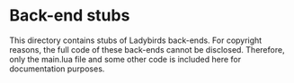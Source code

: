 # Back-end stubs

This directory contains stubs of Ladybirds back-ends. For copyright reasons, the full code of these back-ends cannot be disclosed.
Therefore, only the main.lua file and some other code is included here for documentation purposes.
